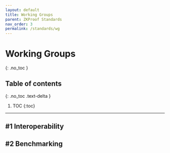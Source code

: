 ```yaml
---
layout: default
title: Working Groups
parent: ZKProof Standards
nav_order: 3
permalink: /standards/wg
---
```

# Working Groups
{: .no_toc }

## Table of contents
{: .no_toc .text-delta }

1. TOC
{:toc}

---

## #1 Interoperability

## #2 Benchmarking

